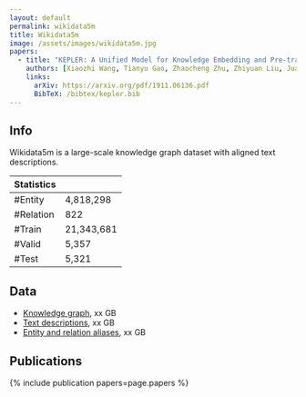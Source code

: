 ```yaml
---
layout: default
permalink: wikidata5m
title: Wikidata5m
image: /assets/images/wikidata5m.jpg
papers:
  - title: "KEPLER: A Unified Model for Knowledge Embedding and Pre-trained Language Representation"
    authors: [Xiaozhi Wang, Tianyu Gao, Zhaocheng Zhu, Zhiyuan Liu, Juanzi Li, Jian Tang]
    links:
      arXiv: https://arxiv.org/pdf/1911.06136.pdf
      BibTeX: /bibtex/kepler.bib
---
```


Info
--------
Wikidata5m is a large-scale knowledge graph dataset with aligned text descriptions.

| Statistics |            |
|------------|------------|
| #Entity    | 4,818,298  |
| #Relation  | 822        |
| #Train     | 21,343,681 |
| #Valid     | 5,357      |
| #Test      | 5,321      |

Data
----
- [Knowledge graph], xx GB
- [Text descriptions], xx GB
- [Entity and relation aliases], xx GB

[knowledge graph]: xxx
[text descriptions]: xxx
[Entity and relation aliases]: xxx

Publications
------------
{% include publication papers=page.papers %}
